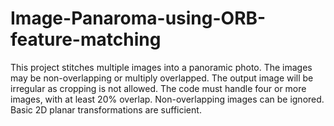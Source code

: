 # Image-Panaroma-using-ORB-feature-matching
This project stitches multiple images into a panoramic photo. The images may be non-overlapping or multiply overlapped. The output image will be irregular as cropping is not allowed. The code must handle four or more images, with at least 20% overlap. Non-overlapping images can be ignored. Basic 2D planar transformations are sufficient.
